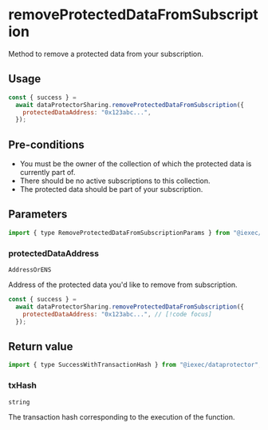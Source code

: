 # removeProtectedDataFromSubscription

Method to remove a protected data from your subscription.

## Usage

```js
const { success } =
  await dataProtectorSharing.removeProtectedDataFromSubscription({
    protectedDataAddress: "0x123abc...",
  });
```

## Pre-conditions

- You must be the owner of the collection of which the protected data is currently part of.
- There should be no active subscriptions to this collection.
- The protected data should be part of your subscription.

## Parameters

```js
import { type RemoveProtectedDataFromSubscriptionParams } from "@iexec/dataprotector";
```

### protectedDataAddress

`AddressOrENS`

Address of the protected data you'd like to remove from subscription.

```js
const { success } =
  await dataProtectorSharing.removeProtectedDataFromSubscription({
    protectedDataAddress: "0x123abc...", // [!code focus]
  });
```

## Return value

```js
import { type SuccessWithTransactionHash } from "@iexec/dataprotector";
```

### txHash

`string`

The transaction hash corresponding to the execution of the function.
